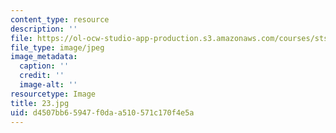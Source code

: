 ```yaml
---
content_type: resource
description: ''
file: https://ol-ocw-studio-app-production.s3.amazonaws.com/courses/sts-003-the-rise-of-modern-science-fall-2010/d4507bb65947f0daa510571c170f4e5a_23.jpg
file_type: image/jpeg
image_metadata:
  caption: ''
  credit: ''
  image-alt: ''
resourcetype: Image
title: 23.jpg
uid: d4507bb6-5947-f0da-a510-571c170f4e5a
---
```


